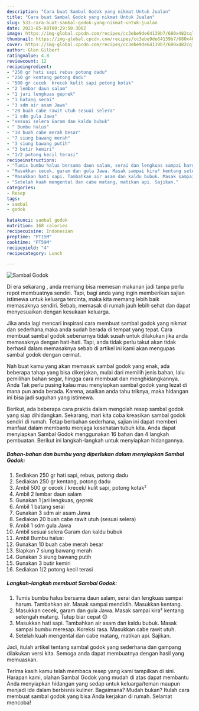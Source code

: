 ```yaml
---
description: "Cara buat Sambal Godok yang nikmat Untuk Jualan"
title: "Cara buat Sambal Godok yang nikmat Untuk Jualan"
slug: 533-cara-buat-sambal-godok-yang-nikmat-untuk-jualan
date: 2021-05-08T00:29:50.306Z
image: https://img-global.cpcdn.com/recipes/cc3ebe9de64139b7/680x482cq70/sambal-godok-foto-resep-utama.jpg
thumbnail: https://img-global.cpcdn.com/recipes/cc3ebe9de64139b7/680x482cq70/sambal-godok-foto-resep-utama.jpg
cover: https://img-global.cpcdn.com/recipes/cc3ebe9de64139b7/680x482cq70/sambal-godok-foto-resep-utama.jpg
author: Glen Gilbert
ratingvalue: 4.8
reviewcount: 12
recipeingredient:
- "250 gr hati sapi rebus potong dadu"
- "250 gr kentang potong dadu"
- "500 gr cecek  krecek kulit sapi potong kotak"
- "2 lembar daun salam"
- "1 jari lengkuas geprek"
- "1 batang serai"
- "3 sdm air asam Jawa"
- "20 buah cabe rawit utuh sesuai selera"
- "1 sdm gula Jawa"
- "sesuai selera Garam dan kaldu bubuk"
- " Bumbu halus"
- "10 buah cabe merah besar"
- "7 siung bawang merah"
- "3 siung bawang putih"
- "3 butir kemiri"
- "1/2 potong kecil terasi"
recipeinstructions:
- "Tumis bumbu halus bersama daun salam, serai dan lengkuas sampai harum. Tambahkan air. Masak sampai mendidih. Masukkan kentang."
- "Masukkan cecek, garam dan gula Jawa. Masak sampai kira² kentang setengah matang. Tutup biar cepat 😊"
- "Masukkan hati sapi. Tambahkan air asam dan kaldu bubuk. Masak sampai bumbu meresap. Koreksi rasa. Masukkan cabe rawit utuh."
- "Setelah kuah mengental dan cabe matang, matikan api. Sajikan."
categories:
- Resep
tags:
- sambal
- godok

katakunci: sambal godok 
nutrition: 168 calories
recipecuisine: Indonesian
preptime: "PT15M"
cooktime: "PT59M"
recipeyield: "4"
recipecategory: Lunch

---
```



![Sambal Godok](https://img-global.cpcdn.com/recipes/cc3ebe9de64139b7/680x482cq70/sambal-godok-foto-resep-utama.jpg)

Di era  sekarang , anda memang bisa memesan makanan jadi tanpa perlu repot membuatnya sendiri. Tapi, bagi anda yang ingin memberikan sajian istimewa untuk keluarga tercinta, maka kita memang lebih baik memasaknya sendiri. Sebab, memasak di rumah jauh lebih sehat dan dapat menyesuaikan dengan kesukaan keluarga.

Jika anda lagi mencari inspirasi cara membuat sambal godok yang nikmat dan sederhana,maka anda sudah berada di tempat yang tepat. Cara membuat sambal godok  sebenarnya tidak susah untuk dilakukan jika anda memasaknya dengan hati-hati. Tapi, anda tidak perlu takut akan tidak berhasil dalam memasaknya 
sebab di artikel ini kami akan mengupas sambal godok dengan cermat.  



Nah buat kamu yang akan memasak sambal godok yang enak, ada beberapa tahap yang bisa dikerjakan, mulai dari memilih jenis bahan, lalu pemilihan bahan segar, hingga cara membuat dan menghidangkannya. Anda Tak perlu pusing kalau mau menyiapkan sambal godok yang lezat di mana pun anda berada. Karena, asalkan anda  tahu triknya, maka hidangan ini bisa jadi suguhan yang istimewa.

Berikut, ada beberapa cara praktis  dalam mengolah resep sambal godok yang siap dihidangkan. Sekarang, mari kita coba kreasikan sambal godok sendiri di rumah. Tetap berbahan sederhana, sajian ini dapat memberi manfaat dalam membantu menjaga kesehatan tubuh kita. Anda dapat menyiapkan Sambal Godok menggunakan 16 bahan dan 4 langkah pembuatan. Berikut ini langkah-langkah untuk menyiapkan hidangannya.

<!--inarticleads1-->

##### Bahan-bahan dan bumbu yang diperlukan dalam menyiapkan Sambal Godok:

1. Sediakan 250 gr hati sapi, rebus, potong dadu
1. Sediakan 250 gr kentang, potong dadu
1. Ambil 500 gr cecek / krecek/ kulit sapi, potong kotak²
1. Ambil 2 lembar daun salam
1. Gunakan 1 jari lengkuas, geprek
1. Ambil 1 batang serai
1. Gunakan 3 sdm air asam Jawa
1. Sediakan 20 buah cabe rawit utuh (sesuai selera)
1. Ambil 1 sdm gula Jawa
1. Ambil sesuai selera Garam dan kaldu bubuk
1. Ambil  Bumbu halus:
1. Gunakan 10 buah cabe merah besar
1. Siapkan 7 siung bawang merah
1. Gunakan 3 siung bawang putih
1. Gunakan 3 butir kemiri
1. Sediakan 1/2 potong kecil terasi




<!--inarticleads2-->

##### Langkah-langkah membuat Sambal Godok:

1. Tumis bumbu halus bersama daun salam, serai dan lengkuas sampai harum. Tambahkan air. Masak sampai mendidih. Masukkan kentang.
1. Masukkan cecek, garam dan gula Jawa. Masak sampai kira² kentang setengah matang. Tutup biar cepat 😊
1. Masukkan hati sapi. Tambahkan air asam dan kaldu bubuk. Masak sampai bumbu meresap. Koreksi rasa. Masukkan cabe rawit utuh.
1. Setelah kuah mengental dan cabe matang, matikan api. Sajikan.




Jadi, itulah artikel tentang  sambal godok  yang sederhana dan gampang dilakukan versi kita. Semoga anda dapat membuatnya dengan hasil yang memuaskan. 

Terima kasih kamu telah membaca resep yang kami tampilkan di sini. Harapan kami, olahan  Sambal Godok yang mudah di atas dapat membantu Anda menyiapkan hidangan yang sedap untuk keluarga/teman maupun menjadi ide dalam berbisnis kuliner. Bagaimana? Mudah bukan? Itulah cara membuat sambal godok yang bisa Anda kerjakan di rumah. Selamat mencoba!

